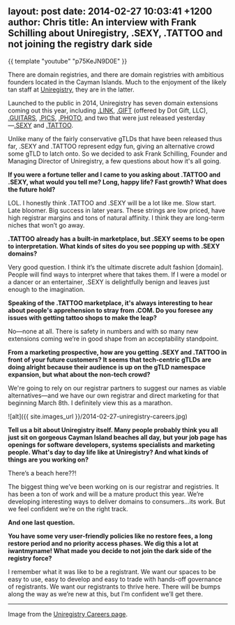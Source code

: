 layout: post
date: 2014-02-27 10:03:41 +1200
author: Chris
title: An interview with Frank Schilling about Uniregistry, .SEXY, .TATTOO and not joining the registry dark side
----

<!-- excerpt -->

{{ template "youtube" "p75KeJN9D0E" }}

There are domain registries, and there are domain registries with ambitious founders located in the Cayman Islands. Much to the enjoyment of the likely tan staff at [Uniregistry](http://uniregistry.com/), they are in the latter.

Launched to the public in 2014, Uniregistry has seven domain extensions coming out this year, including [.LINK](https://iwantmyname.com/domains/dot-link), [.GIFT](https://iwantmyname.com/domains/dot-gift) (offered by Dot Gift, LLC), [.GUITARS](https://iwantmyname.com/domains/dot-guitars), [.PICS](https://iwantmyname.com/domains/dot-pics), [.PHOTO](https://iwantmyname.com/domains/dot-photo), and two that were just released yesterday—[.SEXY](https://iwantmyname.com/domains/dot-sexy) and [.TATTOO](https://iwantmyname.com/domains/dot-tattoo).

Unlike many of the fairly conservative gTLDs that have been released thus far, .SEXY and .TATTOO represent edgy fun, giving an alternative crowd some gTLD to latch onto. So we decided to ask Frank Schilling, Founder and Managing Director of Uniregistry, a few questions about how it's all going. 

<!-- /excerpt -->

**If you were a fortune teller and I came to you asking about .TATTOO and .SEXY, what would you tell me? Long, happy life? Fast growth? What does the future hold?**

LOL. I honestly think .TATTOO and .SEXY will be a lot like me. Slow start. Late bloomer. Big success in later years. These strings are low priced, have high registrar margins and tons of natural affinity. I think they are long-term niches that won’t go away.

**.TATTOO already has a built-in marketplace, but .SEXY seems to be open to interpretation. What kinds of sites do you see popping up with .SEXY domains?**

Very good question. I think it’s the ultimate discrete adult fashion [domain]. People will find ways to interpret where that takes them. If I were a model or a dancer or an entertainer, .SEXY is delightfully benign and leaves just enough to the imagination.

**Speaking of the .TATTOO marketplace, it's always interesting to hear about people's apprehension to stray from .COM. Do you foresee any issues with getting tattoo shops to make the leap?**

No—none at all. There is safety in numbers and with so many new extensions coming we’re in good shape from an acceptability standpoint.

**From a marketing prospective, how are you getting .SEXY and .TATTOO in front of your future customers? It seems that tech-centric gTLDs are doing alright because their audience is up on the gTLD namespace expansion, but what about the non-tech crowd?**

We're going to rely on our registrar partners to suggest our names as viable alternatives—and we have our own registrar and direct marketing for that beginning March 8th. I definitely view this as a marathon.

![alt]({{ site.images_url }}/2014-02-27-uniregistry-careers.jpg)

**Tell us a bit about Uniregistry itself. Many people probably think you all just sit on gorgeous Cayman Island beaches all day, but your job page has openings for software developers, systems specialists and marketing people. What's day to day life like at Uniregistry? And what kinds of things are you working on?**

There’s a beach here??!

The biggest thing we’ve been working on is our registrar and registries.  It has been a ton of work and will be a mature product this year. We’re developing interesting ways to deliver domains to consumers...its work. But we feel confident we’re on the right track.

**And one last question.** 

**You have some very user-friendly policies like no restore fees, a long restore period and no priority access phases. We dig this a lot at iwantmyname! What made you decide to not join the dark side of the registry force?**

I remember what it was like to be a registrant. We want our spaces to be easy to use, easy to develop and easy to trade with hands-off governance of registrants. We want our registrants to thrive here. There will be bumps along the way as we’re new at this, but I’m confident we’ll get there.

***

Image from the [Uniregistry Careers page](http://archived.link/http://uniregistry.com/careers).

